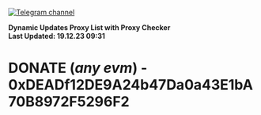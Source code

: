 [![Telegram channel](https://img.shields.io/endpoint?url=https://runkit.io/damiankrawczyk/telegram-badge/branches/master?url=https://t.me/n4z4v0d)](https://t.me/n4z4v0d) 

**Dynamic Updates Proxy List with Proxy Checker**  
**Last Updated: 19.12.23 09:31**

# DONATE (_any evm_) - 0xDEADf12DE9A24b47Da0a43E1bA70B8972F5296F2
